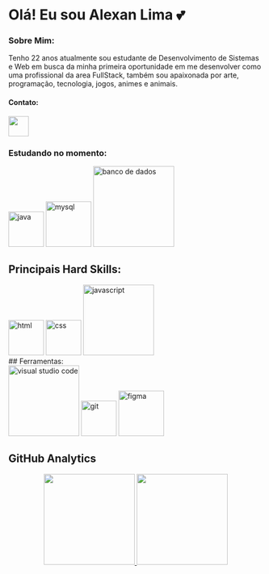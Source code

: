 # Olá! Eu sou Alexan Lima 💕


### Sobre Mim:

Tenho 22 anos atualmente sou estudante de Desenvolvimento de Sistemas e Web em busca da minha primeira oportunidade em me desenvolver como uma profissional da area FullStack, também sou apaixonada por arte, programação, tecnologia, jogos, animes e animais.


#### Contato:

<section>
<a href="https://www.linkedin.com/in/alexan-limaa/" margin="5"><img src="https://github.com/alexanLO/img/blob/main/linkedin.png" alt="" width="40"></a>
</section>

### Estudando no momento:
<section>
<img src="https://github.com/alexanLO/img/blob/main/java.png" alt="java" width="70">
<img src="https://github.com/alexanLO/img/blob/main/MYSQL.png" alt="mysql" width="90">
<img src="https://github.com/alexanLO/img/blob/main/BDD.png" alt="banco de dados" width="160">
</section>

## Principais Hard Skills:
<section>
<img src="https://github.com/alexanLO/img/blob/main/html.png" alt="html" width="70">
<img src="https://github.com/alexanLO/img/blob/main/css.png" alt="css" width="70">
<img src="https://github.com/alexanLO/img/blob/main/js.png" alt="javascript" width="140">
</section>
## Ferramentas:
<section>
<img src="https://github.com/alexanLO/img/blob/main/vs.png" alt="visual studio code" width="140">
<img src="https://github.com/alexanLO/img/blob/main/git.png" alt="git" width="70">
<img src="https://github.com/alexanLO/img/blob/main/figm.png" alt="figma" width="90">
</section>

## GitHub Analytics

<section align="center">
  <a href="https://github.com/alexanLO">
  <img height="180em" src="https://github-readme-stats.vercel.app/api?username=alexanLO&show_icons=true&theme=dracula&include_all_commits=true&count_private=true"/>
  <img height="180em" src="https://github-readme-stats.vercel.app/api/top-langs/?username=alexanLO&layout=compact&langs_count=7&theme=dracula"/>
</section>
